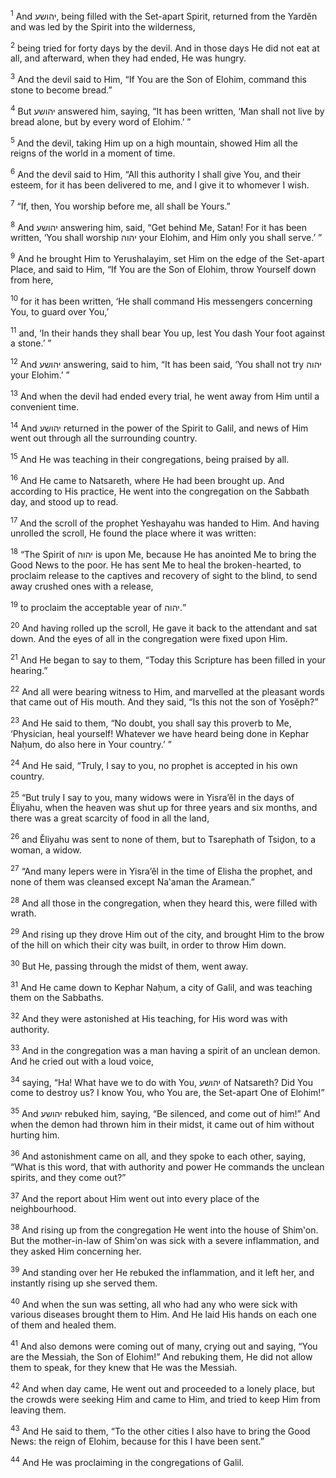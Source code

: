 <sup>1</sup> And יהושע, being filled with the Set-apart Spirit, returned from the Yardĕn and was led by the Spirit into the wilderness,

<sup>2</sup> being tried for forty days by the devil. And in those days He did not eat at all, and afterward, when they had ended, He was hungry.

<sup>3</sup> And the devil said to Him, “If You are the Son of Elohim, command this stone to become bread.”

<sup>4</sup> But יהושע answered him, saying, “It has been written, ‘Man shall not live by bread alone, but by every word of Elohim.’ ”

<sup>5</sup> And the devil, taking Him up on a high mountain, showed Him all the reigns of the world in a moment of time.

<sup>6</sup> And the devil said to Him, “All this authority I shall give You, and their esteem, for it has been delivered to me, and I give it to whomever I wish.

<sup>7</sup> “If, then, You worship before me, all shall be Yours.”

<sup>8</sup> And יהושע answering him, said, “Get behind Me, Satan! For it has been written, ‘You shall worship יהוה your Elohim, and Him only you shall serve.’ ”

<sup>9</sup> And he brought Him to Yerushalayim, set Him on the edge of the Set-apart Place, and said to Him, “If You are the Son of Elohim, throw Yourself down from here,

<sup>10</sup> for it has been written, ‘He shall command His messengers concerning You, to guard over You,’

<sup>11</sup> and, ‘In their hands they shall bear You up, lest You dash Your foot against a stone.’ ”

<sup>12</sup> And יהושע answering, said to him, “It has been said, ‘You shall not try יהוה your Elohim.’ ”

<sup>13</sup> And when the devil had ended every trial, he went away from Him until a convenient time.

<sup>14</sup> And יהושע returned in the power of the Spirit to Galil, and news of Him went out through all the surrounding country.

<sup>15</sup> And He was teaching in their congregations, being praised by all.

<sup>16</sup> And He came to Natsareth, where He had been brought up. And according to His practice, He went into the congregation on the Sabbath day, and stood up to read.

<sup>17</sup> And the scroll of the prophet Yeshayahu was handed to Him. And having unrolled the scroll, He found the place where it was written:

<sup>18</sup> “The Spirit of יהוה is upon Me, because He has anointed Me to bring the Good News to the poor. He has sent Me to heal the broken-hearted, to proclaim release to the captives and recovery of sight to the blind, to send away crushed ones with a release,

<sup>19</sup> to proclaim the acceptable year of יהוה.”

<sup>20</sup> And having rolled up the scroll, He gave it back to the attendant and sat down. And the eyes of all in the congregation were fixed upon Him.

<sup>21</sup> And He began to say to them, “Today this Scripture has been filled in your hearing.”

<sup>22</sup> And all were bearing witness to Him, and marvelled at the pleasant words that came out of His mouth. And they said, “Is this not the son of Yosĕph?”

<sup>23</sup> And He said to them, “No doubt, you shall say this proverb to Me, ‘Physician, heal yourself! Whatever we have heard being done in Kephar Naḥum, do also here in Your country.’ ”

<sup>24</sup> And He said, “Truly, I say to you, no prophet is accepted in his own country.

<sup>25</sup> “But truly I say to you, many widows were in Yisra’ĕl in the days of Ĕliyahu, when the heaven was shut up for three years and six months, and there was a great scarcity of food in all the land,

<sup>26</sup> and Ĕliyahu was sent to none of them, but to Tsarephath of Tsiḏon, to a woman, a widow.

<sup>27</sup> “And many lepers were in Yisra’ĕl in the time of Elisha the prophet, and none of them was cleansed except Na‛aman the Aramean.”

<sup>28</sup> And all those in the congregation, when they heard this, were filled with wrath.

<sup>29</sup> And rising up they drove Him out of the city, and brought Him to the brow of the hill on which their city was built, in order to throw Him down.

<sup>30</sup> But He, passing through the midst of them, went away.

<sup>31</sup> And He came down to Kephar Naḥum, a city of Galil, and was teaching them on the Sabbaths.

<sup>32</sup> And they were astonished at His teaching, for His word was with authority.

<sup>33</sup> And in the congregation was a man having a spirit of an unclean demon. And he cried out with a loud voice,

<sup>34</sup> saying, “Ha! What have we to do with You, יהושע of Natsareth? Did You come to destroy us? I know You, who You are, the Set-apart One of Elohim!”

<sup>35</sup> And יהושע rebuked him, saying, “Be silenced, and come out of him!” And when the demon had thrown him in their midst, it came out of him without hurting him.

<sup>36</sup> And astonishment came on all, and they spoke to each other, saying, “What is this word, that with authority and power He commands the unclean spirits, and they come out?”

<sup>37</sup> And the report about Him went out into every place of the neighbourhood.

<sup>38</sup> And rising up from the congregation He went into the house of Shim‛on. But the mother-in-law of Shim‛on was sick with a severe inflammation, and they asked Him concerning her.

<sup>39</sup> And standing over her He rebuked the inflammation, and it left her, and instantly rising up she served them.

<sup>40</sup> And when the sun was setting, all who had any who were sick with various diseases brought them to Him. And He laid His hands on each one of them and healed them.

<sup>41</sup> And also demons were coming out of many, crying out and saying, “You are the Messiah, the Son of Elohim!” And rebuking them, He did not allow them to speak, for they knew that He was the Messiah.

<sup>42</sup> And when day came, He went out and proceeded to a lonely place, but the crowds were seeking Him and came to Him, and tried to keep Him from leaving them.

<sup>43</sup> And He said to them, “To the other cities I also have to bring the Good News: the reign of Elohim, because for this I have been sent.”

<sup>44</sup> And He was proclaiming in the congregations of Galil.

